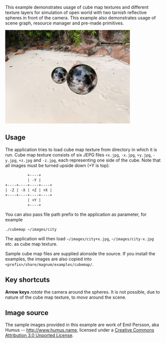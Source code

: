 This example demonstrates usage of cube map textures and different texture
layers for simulation of open world with two tarnish reflective spheres in
front of the camera. This example also demonstrates usage of scene graph,
resource manager and pre-made primitives.

![Cube Map](cubemap.png)

Usage
-----

The application tries to load cube map texture from directory in which it is
run. Cube map texture consists of six JEPG files `+x.jpg`, `-x.jpg`, `+y.jpg`,
`-y.jpg`, `+z.jpg` and `-z.jpg`, each representing one side of the cube. Note
that all images must be turned upside down (+Y is top):

              +----+
              | -Y |
    +----+----+----+----+
    | -Z | -X | +Z | +X |
    +----+----+----+----+
              | +Y |
              +----+

You can also pass file path prefix to the application as parameter, for
example

    ./cubemap ~/images/city

The application will then load `~/images/city+x.jpg`, `~/images/city-x.jpg`
etc. as cube map texture.

Sample cube map files are supplied alonside the source. If you install the
examples, the images are also copied into
`<prefix>/share/magnum/examples/cubemap/`.

Key shortcuts
-------------

**Arrow keys** *rotate* the camera around the spheres. It is not possible, due
to nature of the cube map texture, to *move* around the scene.

Image source
------------

The sample images provided in this example are work of Emil Persson, aka Humus --
http://www.humus.name, licensed under a [Creative Commons Attribution 3.0 Unported License](http://creativecommons.org/licenses/by/3.0/).
